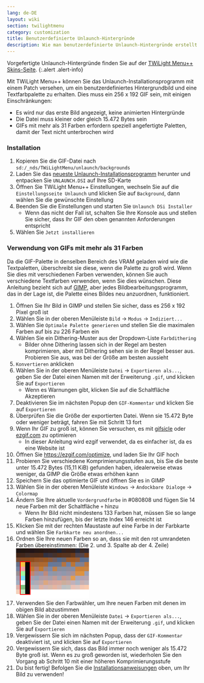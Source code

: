 ```yaml
---
lang: de-DE
layout: wiki
section: twilightmenu
category: customization
title: Benutzerdefinierte Unlaunch-Hintergründe
description: Wie man benutzerdefinierte Unlaunch-Hintergründe erstellt und sie mit TWiLight Menu++ installiert
---
```


Vorgefertigte Unlaunch-Hintergründe finden Sie auf der [TWiLight Menu++ Skins-Seite](https://skins.ds-homebrew.com/unlaunch/).
{:.alert .alert-info}

Mit TWiLight Menu++ können Sie das Unlaunch-Installationsprogramm mit einem Patch versehen, um ein benutzerdefiniertes Hintergrundbild und eine Textfarbpalette zu erhalten. Dies muss ein 256 x 192 GIF sein, mit einigen Einschränkungen:
- Es wird nur das erste Bild angezeigt, keine animierten Hintergründe
- Die Datei muss kleiner oder gleich 15.472 Bytes sein
- GIFs mit mehr als 31 Farben erfordern speziell angefertigte Paletten, damit der Text nicht unterbrochen wird

### Installation
1. Kopieren Sie die GIF-Datei nach `sd:/_nds/TWiLightMenu/unlaunch/backgrounds`
1. Laden Sie das [neueste Unlaunch-Installationsprogramm](https://problemkaputt.de/unlaunch.zip) herunter und entpacken Sie `UNLAUNCH.DSI` auf Ihre SD-Karte
1. Öffnen Sie TWiLight Menu++ Einstellungen, wechseln Sie auf die `Einstellungsseite Unlaunch` und klicken Sie auf `Background`, dann wählen Sie die gewünschte Einstellung
1. Beenden Sie die Einstellungen und starten Sie `Unlaunch DSi Installer`
    - Wenn das nicht der Fall ist, schalten Sie Ihre Konsole aus und stellen Sie sicher, dass Ihr GIF den oben genannten Anforderungen entspricht
1. Wählen Sie `Jetzt installieren`

### Verwendung von GIFs mit mehr als 31 Farben
Da die GIF-Palette in denselben Bereich des VRAM geladen wird wie die Textpaletten, überschreibt sie diese, wenn die Palette zu groß wird. Wenn Sie dies mit verschiedenen Farben verwenden, können Sie auch verschiedene Textfarben verwenden, wenn Sie dies wünschen. Diese Anleitung bezieht sich auf [GIMP](https://gimp.org), aber jedes Bildbearbeitungsprogramm, das in der Lage ist, die Palette eines Bildes neu anzuordnen, funktioniert.
1. Öffnen Sie Ihr Bild in GIMP und stellen Sie sicher, dass es 256 x 192 Pixel groß ist
1. Wählen Sie in der oberen Menüleiste `Bild` -> `Modus` -> `Indiziert...`
1. Wählen Sie `Optimale Palette generieren` und stellen Sie die maximalen Farben auf bis zu 226 Farben ein
1. Wählen Sie ein Dithering-Muster aus der Dropdown-Liste `Farbdithering`
    - Bilder ohne Dithering lassen sich in der Regel am besten komprimieren, aber mit Dithering sehen sie in der Regel besser aus. Probieren Sie aus, was bei der Größe am besten aussieht
1. `Konvertieren` anklicken
1. Wählen Sie in der oberen Menüleiste `Datei` -> `Exportieren als...`, geben Sie der Datei einen Namen mit der Erweiterung `.gif`, und klicken Sie auf `Exportieren`
    - Wenn es Warnungen gibt, klicken Sie auf die Schaltfläche Akzeptieren
1. Deaktivieren Sie im nächsten Popup den `GIF-Kommentar` und klicken Sie auf `Exportieren`
1. Überprüfen Sie die Größe der exportierten Datei. Wenn sie 15.472 Byte oder weniger beträgt, fahren Sie mit Schritt 13 fort
1. Wenn Ihr GIF zu groß ist, können Sie versuchen, es mit [gifsicle](http://www.lcdf.org/gifsicle/) oder [ezgif.com](https://ezgif.com/optimize) zu optimieren
    - In dieser Anleitung wird ezgif verwendet, da es einfacher ist, da es eine Website ist
1. Öffnen Sie https://ezgif.com/optimize, und laden Sie Ihr GIF hoch
1. Probieren Sie verschiedene Komprimierungsstufen aus, bis Sie die beste unter 15.472 Bytes (15,11 KiB) gefunden haben, idealerweise etwas weniger, da GIMP die Größe etwas erhöhen kann
1. Speichern Sie das optimierte GIF und öffnen Sie es in GIMP
1. Wählen Sie in der oberen Menüleiste `Windows` -> `Andockbare Dialoge` -> `Colormap`
1. Ändern Sie Ihre aktuelle `Vordergrundfarbe` in #080808 und fügen Sie 14 neue Farben mit der Schaltfläche `+` hinzu
    - Wenn Ihr Bild nicht mindestens 133 Farben hat, müssen Sie so lange Farben hinzufügen, bis der letzte Index 146 erreicht ist
1. Klicken Sie mit der rechten Maustaste auf eine Farbe in der Farbkarte und wählen Sie `Farbkarte neu anordnen...`
1. Ordnen Sie Ihre neuen Farben so an, dass sie mit den rot umrandeten Farben übereinstimmen: (Die 2. und 3. Spalte ab der 4. Zeile)<br> ![Palette mit korrekten Textfarben](/assets/images/custom-unlaunch-bg/unlaunch-palette.png)
1. Verwenden Sie den Farbwähler, um Ihre neuen Farben mit denen im obigen Bild abzustimmen
1. Wählen Sie in der oberen Menüleiste `Datei` -> `Exportieren als...`, geben Sie der Datei einen Namen mit der Erweiterung `.gif`, und klicken Sie auf `Exportieren`
1. Vergewissern Sie sich im nächsten Popup, dass der `GIF-Kommentar` deaktiviert ist, und klicken Sie auf `Exportieren`
1. Vergewissern Sie sich, dass das Bild immer noch weniger als 15.472 Byte groß ist. Wenn es zu groß geworden ist, wiederholen Sie den Vorgang ab Schritt 10 mit einer höheren Komprimierungsstufe
1. Du bist fertig! Befolgen Sie die [Installationsanweisungen](#installing) oben, um Ihr Bild zu verwenden!
